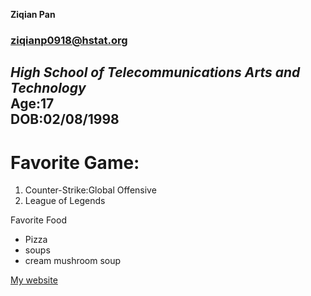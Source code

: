 **Ziqian Pan**  
### ziqianp0918@hstat.org  
_High School of Telecommunications Arts and Technology_  
Age:17  
DOB:02/08/1998  
---
# Favorite Game:  
1. Counter-Strike:Global Offensive  
2. League of Legends  

Favorite Food  
* Pizza  
* soups
 * cream mushroom soup
 
[My website](https://sites.google.com/a/hstat.org/ziqianp0918sep11/)